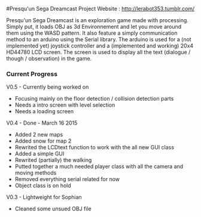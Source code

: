 #Presqu'un Sega Dreamcast
Project Website : http://lerabot353.tumblr.com/

Presqu'un Sega Dreamcast is an exploration game made with processing.
Simply put, it loads OBJ as 3d Environnement and let you move around them using the WASD pattern.
It also feature a simply communication method to an arduino using the Serial library.
The arduino is used for a (not implemented yet) joystick controller and a (implemented and working) 20x4 HD44780 LCD screen.
The screen is used to display all the text (dialogue / though / observation) in the game.

###  Current Progress

V0.5 - Currently being worked on
* Focusing mainly on the floor detection / collision detection parts
* Needs a intro screen with level selection
* Needs a loading screen


V0.4 - Done - March 16 2015
* Added 2 new maps
* Added snow for map 2
* Rewrited the LCDtext function to work with the all new GUI class
* Added a simple GUI
* Rewrited (partially) the walking
* Putted together a much needed player class with all the camera and moving methods
* Removed everything serial related for now
* Object class is on hold

V0.3 - Lightweight for Sophian
* Cleaned some unsued OBJ file
